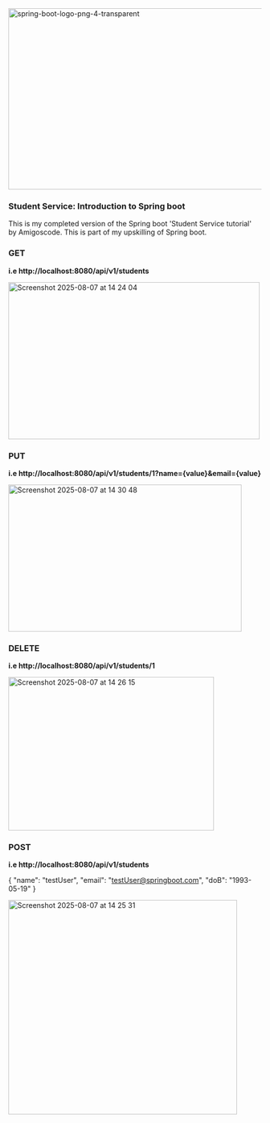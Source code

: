 <img width="530" height="360" alt="spring-boot-logo-png-4-transparent" src="https://github.com/user-attachments/assets/b57587f5-575d-4202-ac29-71f465135add" />


### Student Service: Introduction to Spring boot
This is my completed version of the Spring boot 'Student Service tutorial' by Amigoscode.
This is part of my upskilling of Spring boot.

### GET
**i.e http://localhost:8080/api/v1/students**

<img width="500" height="312" alt="Screenshot 2025-08-07 at 14 24 04" src="https://github.com/user-attachments/assets/c5295e8e-b0a0-4139-8194-076d7c829f12" />

### PUT
**i.e http://localhost:8080/api/v1/students/1?name={value}&email={value}**

<img width="464" height="292" alt="Screenshot 2025-08-07 at 14 30 48" src="https://github.com/user-attachments/assets/92511b41-4bf3-4244-8ac7-4bd0921c3106" />

### DELETE
**i.e http://localhost:8080/api/v1/students/1**

<img width="409" height="305" alt="Screenshot 2025-08-07 at 14 26 15" src="https://github.com/user-attachments/assets/ec2b0db9-b4e0-47e2-a617-9988300ced62" />

### POST
**i.e http://localhost:8080/api/v1/students**

{
  "name": "testUser",
  "email": "testUser@springboot.com",
  "doB": "1993-05-19"
}

<img width="455" height="426" alt="Screenshot 2025-08-07 at 14 25 31" src="https://github.com/user-attachments/assets/b6b4aee6-50ae-4b11-82c5-43808241159e" />
